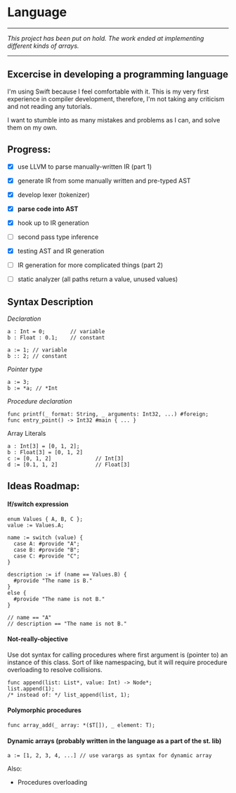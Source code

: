 # Language
---
*This project has been put on hold. The work ended at implementing different kinds of arrays.*

---
## Excercise in developing a programming language


I'm using Swift because I feel comfortable with it.
This is my very first experience in compiler development, therefore, I'm not taking any criticism and not reading any tutorials.

I want to stumble into as many mistakes and problems as I can, and solve them on my own.

## Progress:
- [x] use LLVM to parse manually-written IR (part 1)
- [x] generate IR from some manually written and pre-typed AST
- [x] develop lexer (tokenizer)
- [x] **parse code into AST**
- [x] hook up to IR generation
- [ ] second pass type inference
- [x] testing AST and IR generation
- [ ] IR generation for more complicated things (part 2)
- [ ] static analyzer (all paths return a value, unused values)


## Syntax Description

*Declaration*
```
a : Int = 0;        // variable 
b : Float : 0.1;    // constant

a := 1; // variable
b :: 2; // constant
```
 
 *Pointer type*
 ```
 a := 3;
 b := *a; // *Int
 ```
 
 *Procedure declaration*
```
func printf(_ format: String, _ arguments: Int32, ...) #foreign;
func entry_point() -> Int32 #main { ... }
```
 
 Array Literals
 ```
 a : Int[3] = [0, 1, 2];
 b : Float[3] = [0, 1, 2]
 c := [0, 1, 2]              // Int[3] 
 d := [0.1, 1, 2]            // Float[3]
 ```

 
 
## Ideas Roadmap:

#### If/switch expression
```
enum Values { A, B, C };
value := Values.A;

name := switch (value) {
  case A: #provide "A";
  case B: #provide "B";
  case C: #provide "C";
}

description := if (name == Values.B) {
  #provide "The name is B."
}
else {
  #provide "The name is not B."
}

// name == "A"
// description == "The name is not B."
```

#### Not-really-objective
Use dot syntax for calling procedures where first argument is (pointer to) an instance of this class.
Sort of like namespacing, but it will require procedure overloading to resolve collisions.
```
func append(list: List*, value: Int) -> Node*;
list.append(1);       
/* instead of: */ list_append(list, 1);
```

#### Polymorphic procedures
 ```
func array_add(_ array: *($T[]), _ element: T);
```

#### Dynamic arrays (probably written in the language as a part of the st. lib)
```
a := [1, 2, 3, 4, ...] // use varargs as syntax for dynamic array
```

Also:
- Procedures overloading
